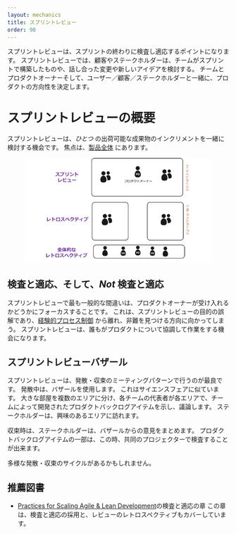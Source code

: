 ```yaml
---
layout: mechanics
title: スプリントレビュー
order: 90
---
```


<!---
The Sprint Review is an inspect-adapt point at the end of the Sprint. During the Sprint Review, customers and stakeholders examine what the teams built during the Sprint and discuss changes and new ideas. Together the Teams, Product Owner and users/customers/stakeholders decide the direction of the product.
--->
スプリントレビューは、スプリントの終わりに検査し適応するポイントになります。
スプリントレビューでは、顧客やステークホルダーは、チームがスプリントで構築したものや、話し合った変更や新しいアイデアを検討する。
チームとプロダクトオーナーそして、ユーザー／顧客／ステークホルダーと一緒に、プロダクトの方向性を決定します。

<!---
# Overview of the Sprint Review
--->
# スプリントレビューの概要

<!---
The Sprint Review is the occasion for all of the teams to review the *one* potentially shippable Product Increment together. The focus is on the [whole product](../principles/whole-product-focus.html).
--->
スプリントレビューは、*ひとつ* の出荷可能な成果物のインクリメントを一緒に検討する機会です。
焦点は、[製品全体](../principles/whole-product-focus.jp.html) にあります。

<figure>
  <img src="/img/framework/sprint-review-retrospective.jp.png" alt="sprint-review-retrospective.jp.png">
</figure>

<!---
## Inspect-Adapt and *not* Inspect-Accept
--->
## 検査と適応、そして、*Not* 検査と適応

<!---
The most common mistake in a Sprint Review is to focus on the Product Owner accepting items from the teams. This is a misunderstanding of the purpose of the Sprint Review and moves it away from [empirical process control](../principles/empirical_process_control.html) towards finding blame. The Sprint Review is an opportunity for everyone to collaborate about the product.
--->
スプリントレビューで最も一般的な間違いは、プロダクトオーナーが受け入れるかどうかにフォーカスすることです。
これは、スプリントレビューの目的の誤解であり、[経験的プロセス制御](../principles/empirical_process_control.jp.html) から離れ、非難を見つける方向に向かってしまう。
スプリントレビューは、誰もがプロダクトについて協調して作業をする機会になります。

<!---
## Sprint Review Bazaar
--->
## スプリントレビューバザール

<!---
The Sprint Review is best conducted using a diverge-converge meeting pattern. During the diverge periods, use a bazaar. This is analogous to a science fair: A large room has multiple areas, each staffed by team representatives, where the items developed by a team are shown and discussed. Stakeholders visit areas of interest.
--->
スプリントレビューは、発散・収束のミーティングパターンで行うのが最良です。
発散中は、バザールを使用します。
これはサイエンスフェアに似ています。
大きな部屋を複数のエリアに分け、各チームの代表者が各エリアで、チームによって開発されたプロダクトバックログアイテムを示し、議論します。
ステークホルダーは、興味のあるエリアに訪れます。

<!---
During the converge periods, stakeholders summarize their opinions from the bazaar. A subset of items may be inspected on a common computer projector during this time, also.
--->
収束時は、ステークホルダーは、バザールからの意見をまとめます。
プロダクトバックログアイテムの一部は、この時、共同のプロジェクターで検査することが出来ます。

<!---
There may be multiple diverge-converge cycles.
--->
多様な発散・収束のサイクルがあるかもしれません。

<!---
## Recommended Reading
--->
## 推薦図書

<!---
* Inspect and Adapt chapter of [Practices for Scaling Agile & Lean Development](http://www.amazon.com/Practices-Scaling-Lean-Agile-Development/dp/0321636406)
This 40-page chapter covers adoption and also review retrospective. It is also [available online](http://www.informit.com/articles/article.aspx?p=1564482).
--->
* [Practices for Scaling Agile & Lean Development](http://www.amazon.com/Practices-Scaling-Lean-Agile-Development/dp/0321636406)の検査と適応の章
この章は、検査と適応の採用と、レビューのレトロスペクティブもカバーしています。
